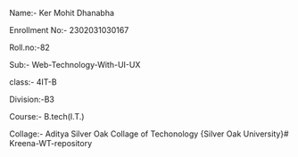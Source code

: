 Name:- Ker Mohit Dhanabha

Enrollment No:- 2302031030167

Roll.no:-82

Sub:- Web-Technology-With-UI-UX

class:- 4IT-B                               

Division:-B3

Course:- B.tech(I.T.)

Collage:- Aditya Silver Oak Collage of Techonology {Silver Oak University}# Kreena-WT-repository
